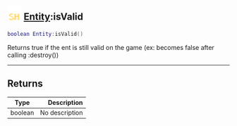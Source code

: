 ## <img src="../../.gitbook/assets/shared.png" width="32" height="32" /> [Entity](../entity/README.md):isValid

```lua
boolean Entity:isValid()
```

Returns true if the ent is still valid on the game (ex: becomes false after calling :destroy())

-----------------
## Returns

| Type   | Description |
| ------ | ----------: |
| boolean | No description |
